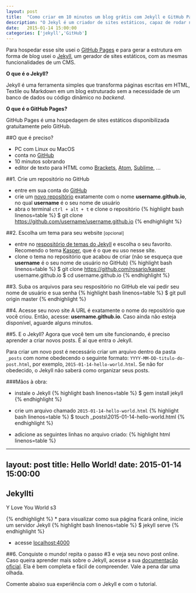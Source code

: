 ```yaml
---
layout: post
title:  "Como criar em 10 minutos um blog grátis com Jekyll e GitHub Pages"
description: "O Jekyl é um criador de sites estáticos, capaz de rodar nos servidores do GitHub Pages, que permite criar páginas web gratuitamente."
date:   2015-01-14 15:00:00
categories: ['jekyll','GitHub']
---
```


Para hospedar esse site usei o [GitHub Pages](https://pages.github.com/) e para gerar a estrutura 
em forma de blog usei o [Jekyll](http://jekyllrb.com/), um gerador de sites estáticos, com as mesmas funcionalidades de um CMS.

**O que é o Jekyll?**

Jekyll é uma ferramenta simples que transforma páginas escritas em HTML, Textile ou Markdown em um
blog estruturado sem a necessidade de um banco de dados ou código dinâmico no *backend*.

**O que é o GitHub Pages?**

GitHub Pages é uma hospedagem de sites estáticos disponibilizada gratuitamente pelo GitHub.

##O que é preciso?
* PC com Linux ou MacOS
* conta no [GitHub](https://github.com/)
* 10 minutos sobrando
* editor de texto para HTML como [Brackets](http://brackets.io/), [Atom](https://atom.io/), [Sublime](http://www.sublimetext.com/), ...

##1. Crie um repositório no GitHub
* entre em sua conta do [GitHub](https://github.com/)
* crie um [novo repositório](https://github.com/new) exatamente com o nome **username.github.io**,
no qual **username** é o seu nome de usuário
* abra o terminal `ctrl + alt + t` e clone o repositório
{% highlight bash linenos=table %}
$ git clone https://github.com/username/username.github.io
{% endhighlight %}

##2. Escolha um tema para seu website <small>[opcional]</small>
* entre no [respositório de temas do Jekyll](http://jekyllthemes.org/) e escolha o seu favorito.
Recomendo o tema [Kasper](https://github.com/rosario/kasper), que é o que eu uso nesse site.
* clone o tema no repositório que acabou de criar (não se esqueça que **username** é o seu nome de
usuário no GitHub)
{% highlight bash linenos=table %}
$ git clone https://github.com/rosario/kasper username.github.io
$ cd username.github.io
{% endhighlight %}

##3. Suba os arquivos para seu respositório no GitHub
ele vai pedir seu nome de usuário e sua senha
{% highlight bash linenos=table %}
$ git pull origin master
{% endhighlight %}

##4. Acesse seu novo site
A URL é exatamente o nome do repositório que você criou. Então, acesse:
**username.github.io**. Caso ainda não esteja disponível, aguarde alguns minutos.

##5. E o Jekyll?
Agora que você tem um site funcionando, é preciso aprender a criar novos posts. É aí que entra o Jekyll.

Para criar um novo post é necessário criar um arquivo dentro da pasta `_posts` com
nome obedecendo o seguinte formato: `YYYY-MM-DD-titulo-do-post.html`, por exemplo, 
`2015-01-14-hello-world.html`. Se não for obedecido, o Jekyll não saberá como
organizar seus posts.

###Mãos à obra:

* instale o Jekyll 
{% highlight bash linenos=table %}
$ gem install jekyll
{% endhighlight %}

* crie um arquivo chamado `2015-01-14-hello-world.html`
{% highlight bash linenos=table %}
$ touch \_posts\2015-01-14-hello-world.html
{% endhighlight %}

* adicione as seguintes linhas no arquivo criado: 
{% highlight html linenos=table %}
---
layout: post
title:  Hello World!
date:   2015-01-14 15:00:00
---
<h2>Jekyllti</h2>
<p>Y Love You World s3</p>
{% endhighlight %}
* para visualizar como sua página ficará online, inicie um servidor Jekyll 
{% highlight bash linenos=table %}
$ jekyll serve
{% endhighlight %}

* acesse [localhost:4000](http://localhost:4000)

##6. Conquiste o mundo!
repita o passo #3 e veja seu novo post online. Caso queira aprender mais sobre o Jekyll, acesse a sua 
[documentação oficial](http://jekyllrb.com/docs/home/). Ela é bem completa e fácil de
compreender. Vale a pena dar uma olhada.

Comente abaixo sua experiência com o Jekyll e com o tutorial. 